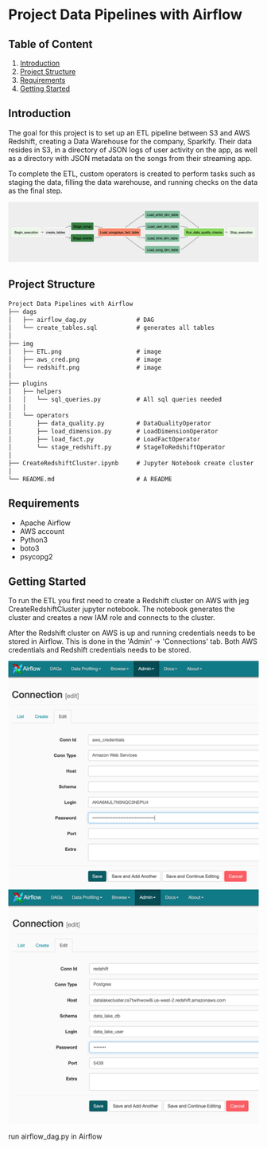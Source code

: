 
# Project Data Pipelines with Airflow


## Table of Content
1. [Introduction](#Introduction)
2. [Project Structure](#Project_Structure)
3. [Requirements](#Requirements)
4. [Getting Started](Getting_Started)

## Introduction
The goal for this project is to set up an ETL pipeline between
S3 and AWS Redshift, creating a Data Warehouse for the company, Sparkify. Their data resides in S3, in a directory of JSON logs of user activity on the app, as well as a directory with JSON metadata on the songs from their streaming app.

To complete the ETL, custom operators is created to perform tasks such as staging the data, filling the data warehouse, and running checks on the data as the final step.

![Dag in Airflow](img/ETL.png)


## Project Structure

```
Project Data Pipelines with Airflow
├── dags
│   ├── airflow_dag.py				# DAG
│   └── create_tables.sql           # generates all tables
│
├── img
│	├── ETL.png						# image
│   ├── aws_cred.png				# image
│   └── redshift.png				# image
│
├── plugins            
│   ├── helpers
│   │   └── sql_queries.py			# All sql queries needed
│   │
│   └── operators
│       ├── data_quality.py			# DataQualityOperator
│       ├── load_dimension.py		# LoadDimensionOperator
│       ├── load_fact.py			# LoadFactOperator
│       └── stage_redshift.py		# StageToRedshiftOperator
│
├── CreateRedshiftCluster.ipynb		# Jupyter Notebook create cluster
│
└── README.md						# A README
```

## Requirements
* Apache Airflow
* AWS account
* Python3
* boto3
* psycopg2


## Getting Started
To run the ETL you first need to create a Redshift cluster on AWS with jeg CreateRedshiftCluster jupyter notebook. The notebook generates the cluster and creates a new IAM role and connects to the cluster.

After the Redshift cluster on AWS is up and running credentials needs to be stored in Airflow. This is done in the 'Admin' -> 'Connections' tab. Both AWS credentials and Redshift credentials needs to be stored.

![aws_cred](img/aws_cred.png)
![aws_cred](img/redshift.png)


run airflow_dag.py in Airflow
